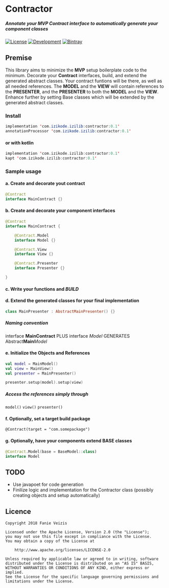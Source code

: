 # Contractor
##### Annotate your MVP Contract interface to automatically generate your component classes
[![License](https://img.shields.io/badge/License-Apache%202.0-blue.svg)](https://opensource.org/licenses/Apache-2.0) [![Development](https://img.shields.io/badge/Stability-Development-green.svg)](https://shields.io/) [![Bintray](https://img.shields.io/badge/Bintray-0.1-lightgrey.svg)](https://dl.bintray.com/ifanie/izilib)
## Premise
This library aims to minimize the <b>MVP</b> setup boilerplate code to the minimum. Decorate your <b>Contract</b> interfaces, build, and extend the generated abstract classes. Your contract funtions will be there, as well as all needed references. The <b>MODEL</b> and the <b>VIEW</b> will contain references to the <b>PRESENTER</b>, and the <b>PRESENTER</b> to both the <b>MODEL</b> and the <b>VIEW</b>. Enhance further by setting Base classes which will be extended by the generated abstract classes.
### Install
```java
implementation 'com.izikode.izilib:contractor:0.1'
annotationProcessor 'com.izikode.izilib:contractor:0.1'
```
#### or with kotlin
```kotlin
implementation 'com.izikode.izilib:contractor:0.1'
kapt 'com.izikode.izilib:contractor:0.1'
```
### Sample usage
#### a. Create and decorate yout contract
```kotlin
@Contract
interface MainContract {}
```
#### b. Create and decorate your component interfaces
```kotlin
@Contract
interface MainContract {

    @Contract.Model
    interface Model {}

    @Contract.View
    interface View {}

    @Contract.Presenter
    interface Presenter {}

}
```
#### c. Write your functions and <i>BUILD</i>
#### d. Extend the generated classes for your final implementation
```kotlin
class MainPresenter : AbstractMainPresenter() {}
```
##### Naming convention
interface <b>MainContract</b> PLUS interface <i>Model</i> GENERATES Abstract<b>Main</b><i>Model</i>
#### e. Initialize the Objects and References
```kotlin
val model = MainModel()
val view = MainView()
val presenter = MainPresenter()

presenter.setup(model).setup(view)
```
##### <i>Access the references simply through</i>
``` model() ```
``` view() ```
``` presenter() ```
#### f. Optionally, set a target build package
``` @Contract(target = "com.somepackage") ```
#### g. Optionally, have your components extend BASE classes
```kotlin
@Contract.Model(base = BaseModel::class)
interface Model
```
## TODO
- Use javapoet for code generation
- Finilize logic and implementation for the Contractor class (possibly creating objects and setup automatically)
## Licence
```licence
Copyright 2018 Fanie Veizis

Licensed under the Apache License, Version 2.0 (the "License");
you may not use this file except in compliance with the License.
You may obtain a copy of the License at

    http://www.apache.org/licenses/LICENSE-2.0

Unless required by applicable law or agreed to in writing, software
distributed under the License is distributed on an "AS IS" BASIS,
WITHOUT WARRANTIES OR CONDITIONS OF ANY KIND, either express or implied.
See the License for the specific language governing permissions and
limitations under the License.
```
